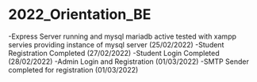 # 2022_Orientation_BE
-Express Server running and mysql mariadb active tested with xampp servies providing instance of mysql server (25/02/2022)
-Student Registration Completed (27/02/2022)
-Student Login Completed (28/02/2022)
-Admin Login and Registration (01/03/2022)
-SMTP Sender completed for registration (01/03/2022)

